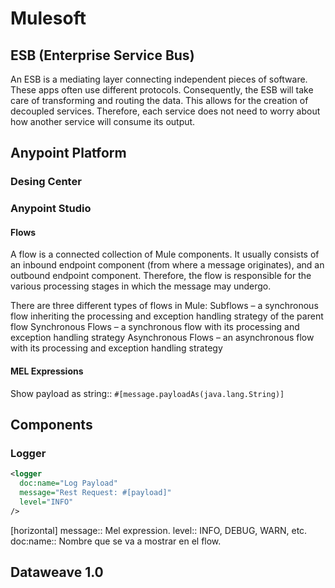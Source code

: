 # Mulesoft

## ESB (Enterprise Service Bus)
An ESB is a mediating layer connecting independent pieces of software. These apps often use different protocols. Consequently, the ESB will take care of transforming and routing the data. This allows for the creation of decoupled services. Therefore, each service does not need to worry about how another service will consume its output.

## Anypoint Platform

### Desing Center

### Anypoint Studio

#### Flows
A flow is a connected collection of Mule components.
It usually consists of an inbound endpoint component (from where a message originates), and an outbound endpoint component. Therefore, the flow is responsible for the various processing stages in which the message may undergo.

There are three different types of flows in Mule:
    Subflows – a synchronous flow inheriting the processing and exception handling strategy of the parent flow
    Synchronous Flows – a synchronous flow with its processing and exception handling strategy
    Asynchronous Flows – an asynchronous flow with its processing and exception handling strategy

#### MEL Expressions
Show payload as string:: `#[message.payloadAs(java.lang.String)]`

## Components
### Logger
```xml
<logger 
  doc:name="Log Payload"
  message="Rest Request: #[payload]" 
  level="INFO"
/>
```
[horizontal]
message:: Mel expression.
level:: INFO, DEBUG, WARN, etc.
doc:name:: Nombre que se va a mostrar en el flow.

## Dataweave 1.0
